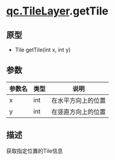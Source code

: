# [qc.TileLayer](CTileLayer.md).getTile

## 原型
* Tile getTile(int x, int y)

## 参数
| 参数名 | 类型 |  说明 |
| --------- | --------- | --------- |
| x | int | 在水平方向上的位置 |
| y | int | 在竖直方向上的位置 |

## 描述
获取指定位置的Tile信息
